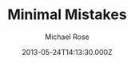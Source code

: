 ---
title: Minimal Mistakes
github: https://github.com/mmistakes/minimal-mistakes
demo: https://mmistakes.github.io/minimal-mistakes/
author: Michael Rose
ssg:
  - Jekyll
cms:
  - Markdown
date: 2013-05-24T14:13:30.000Z
description: >-
  Jekyll theme for building a personal site, blog, project documentation, or
  portfolio.
draft: false
publish_date: '2013-05-24T14:13:30Z'
update_date: '2022-07-08T15:38:44Z'
github_star: 9985
github_fork: 20131
---